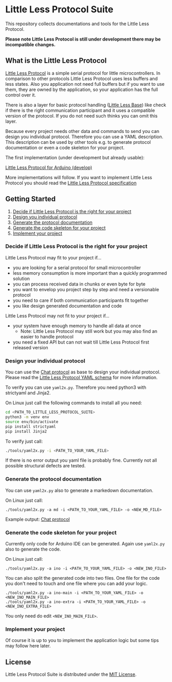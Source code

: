# Little Less Protocol Suite

This repository collects documentations and tools for the Little Less Protocol.

**Please note Little Less Protocol is still under development there may be incompatible changes.**

## What is the Little Less Protocol

[Little Less Protocol](doc/LittleLessProtocol.md) is a simple serial protocol for little microcontrollers.
In comparison to other protocols Little Less Protocol uses less buffers and less states.
Also you application not need full buffers but if you want to use them,
they are owned by the application, so your application has the full control over it.

There is also a layer for basic protocol handling ([Little Less Base](doc/LittleLessBase.md))
like check if there is the right communication participant and it uses a compatible version of the protocol.
If you do not need such thinks you can omit this layer.

Because every project needs other data and commands to send you can design you individual protocol.
Therefore you can use a YAML description. This description can be used by other tools e.g. to generate
protocol documentation or even a code skeleton for your project.

The first implementation (under development but already usable):

[Little Less Protocol for Arduino (develop)](https://github.com/FraMuCoder/LittleLessProtocol/tree/develop)

More implementations will follow.
If you want to implement Little Less Protocol you should read the [Little Less Protocol specification](doc/LittleLessProtocol.md)

## Getting Started

1. [Decide if Little Less Protocol is the right for your project](#decide-if-little-less-protocol-is-the-right-for-your-project)
2. [Design you individual protocol](#design-your-individual-protocol)
3. [Generate the protocol documentation](#generate-the-protocol-documentation)
4. [Generate the code skeleton for your project](#generate-the-code-skeleton-for-your-project)
5. [Implement your project](#implement-your-project)

### Decide if Little Less Protocol is the right for your project

Little Less Protocol may fit to your project if...

- you are looking for a serial protocol for small microcontroller
- less memory consumption is more important than a quickly programmed solution
- you can process received data in chunks or even byte for byte
- you want to envelop you project step by step and need a versionable protocol
- you need to care if both communication participants fit together
- you like design generated documentation and code

Little Less Protocol may not fit to your project if...

- your system have enough memory to handle all data at once
  - Note: Little Less Protocol may still work but you may also find an easier to handle protocol
- you need a fixed API but can not wait till Little Less Protocol first released version

### Design your individual protocol

You can use the [Chat protocol](examples/Chat.yaml) as base to design your individual protocol.
Please read the [Little Less Protocol YAML schema](doc/yaml.md) for more information.

To verify you can use `yaml2x.py`. Therefore you need python3 with strictyaml and Jinja2.

On Linux just call the following commands to install all you need:
```bash
cd <PATH_TO_LITTLE_LESS_PROTOCOL_SUITE>
python3 -m venv env
source env/bin/activate
pip install strictyaml
pip install Jinja2
```

To verify just call:
```bash
./tools/yaml2x.py -i <PATH_TO_YOUR_YAML_FILE>
```

If there is no error output you yaml file is probably fine. Currently not all
possible structural defects are tested.

### Generate the protocol documentation

You can use `yaml2x.py` also to generate a markedown documentation.

On Linux just call:
```
./tools/yaml2x.py -a md -i <PATH_TO_YOUR_YAML_FILE> -o <NEW_MD_FILE>
```

Example output: [Chat protocol](examples/Chat.md)

### Generate the code skeleton for your project

Currently only code for Arduino IDE can be generated.
Again use `yaml2x.py` also to generate the code.

On Linux just call:
```
./tools/yaml2x.py -a ino -i <PATH_TO_YOUR_YAML_FILE> -o <NEW_INO_FILE>
```

You can also split the generated code into two files. One file for the code you don't need to touch
and one file where you can add your logic.

```
./tools/yaml2x.py -a ino-main -i <PATH_TO_YOUR_YAML_FILE> -o <NEW_INO_MAIN_FILE>
./tools/yaml2x.py -a ino-extra -i <PATH_TO_YOUR_YAML_FILE> -o <NEW_INO_EXTRA_FILE>
```

You only need do edit `<NEW_INO_MAIN_FILE>`.

### Implement your project

Of course it is up to you to implement the application logic but some tips may follow here later.

## License

Little Less Protocol Suite is distributed under the [MIT License](./LICENSE).
